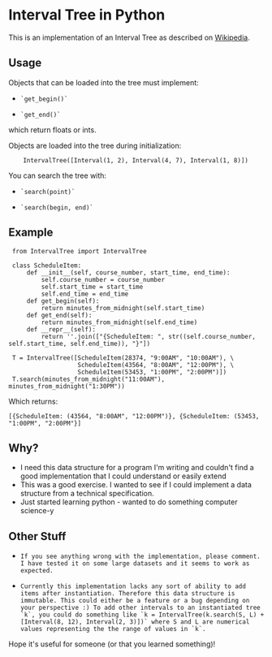 Interval Tree in Python
=================


This is an implementation of an Interval Tree as described on [Wikipedia](http://en.wikipedia.org/wiki/Interval_tree).

Usage
---------

Objects that can be loaded into the tree must implement:

-     `get_begin()`
-     `get_end()`

which return floats or ints.



Objects are loaded into the tree during initialization:

        IntervalTree([Interval(1, 2), Interval(4, 7), Interval(1, 8)])

You can search the tree with:

-     `search(point)`
-     `search(begin, end)`


Example
---------


     from IntervalTree import IntervalTree

     class ScheduleItem:
         def __init__(self, course_number, start_time, end_time):
             self.course_number = course_number
             self.start_time = start_time
             self.end_time = end_time
         def get_begin(self):
             return minutes_from_midnight(self.start_time)
         def get_end(self):
             return minutes_from_midnight(self.end_time)
         def __repr__(self):
             return ''.join(["{ScheduleItem: ", str((self.course_number, self.start_time, self.end_time)), "}"])

     T = IntervalTree([ScheduleItem(28374, "9:00AM", "10:00AM"), \
                       ScheduleItem(43564, "8:00AM", "12:00PM"), \
                       ScheduleItem(53453, "1:00PM", "2:00PM")])
     T.search(minutes_from_midnight("11:00AM"), minutes_from_midnight("1:30PM"))

Which returns:

    [{ScheduleItem: (43564, "8:00AM", "12:00PM")}, {ScheduleItem: (53453, "1:00PM", "2:00PM"}]


Why?
--------

-    I need this data structure for a program I'm writing and couldn't find a good implementation that I could understand or easily extend
-    This was a good exercise. I wanted to see if I could implement a data structure from a technical specification.
-    Just started learning python - wanted to do something computer science-y


Other Stuff
-----------
-     If you see anything wrong with the implementation, please comment. I have tested it on some large datasets and it seems to work as expected.
-     Currently this implementation lacks any sort of ability to add items after instantiation. Therefore this data structure is immutable. This could either be a feature or a bug depending on your perspective :) To add other intervals to an instantiated tree `k`, you could do something like `k = IntervalTree(k.search(S, L) + [Interval(8, 12), Interval(2, 3)])` where S and L are numerical values representing the the range of values in `k`.


Hope it's useful for someone (or that you learned something)!
